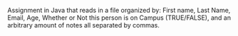 Assignment in Java that reads in a file organized by:
  First name, Last Name, Email, Age, Whether or Not this person is on Campus (TRUE/FALSE), and an arbitrary amount of notes all separated by commas.
  
  
